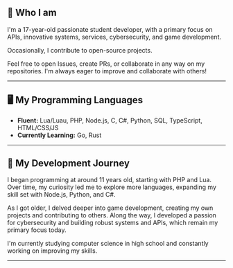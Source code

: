 ## 👋  Who I am 

I'm a 17-year-old passionate student developer, with a primary focus on APIs, innovative systems, services, cybersecurity, and game development.

Occasionally, I contribute to open-source projects.

Feel free to open Issues, create PRs, or collaborate in any way on my repositories. I'm always eager to improve and collaborate with others!

---

## 🖥️ My Programming Languages  
- **Fluent:** Lua/Luau, PHP, Node.js, C, C#, Python, SQL, TypeScript, HTML/CSS/JS
- **Currently Learning:** Go, Rust

<!--
### 🔧 Tools I work with:
- React, Next.js
- Docker, containerization, virtualisation
- Linux (Ubuntu, Debian, OpenBSD, FreeBSD, Kali) and Windows operating systems
- MySQL/MariaDB/SQLite/ScyllaDB/Cassandra databases
- Software Defined Networking like Omada
- Routers like OPNSense/pfSense and VyOS
- Visual Studio (Code)
- Services like SSH
- Cybersecurity Tools like SQLMap
- NPM
- Git
- NAS Systems
- Roblox Studio
- etc

...
-->

---

## 📜 My Development Journey  
I began programming at around 11 years old, starting with PHP and Lua. Over time, my curiosity led me to explore more languages, expanding my skill set with Node.js, Python, and C#.

As I got older, I delved deeper into game development, creating my own projects and contributing to others. Along the way, I developed a passion for cybersecurity and building robust systems and APIs, which remain my primary focus today.

I'm currently studying computer science in high school and constantly working on improving my skills.

---

<!--
**Jarnster/Jarnster** is a ✨ _special_ ✨ repository because its `README.md` (this file) appears on your GitHub profile.

Here are some ideas to get you started:

- 🔭 I’m currently working on ...
- 🌱 I’m currently learning ...
- 👯 I’m looking to collaborate on ...
- 🤔 I’m looking for help with ...
- 💬 Ask me about ...
- 📫 How to reach me: ...
- 😄 Pronouns: ...
- ⚡ Fun fact: ...
-->
